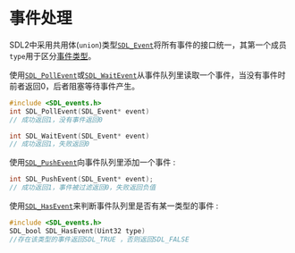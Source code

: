 # 事件处理  
SDL2中采用共用体(`union`)类型[`SDL_Event`](http://wiki.libsdl.org/SDL_Event)将所有事件的接口统一，其第一个成员`type`用于区分[事件类型](http://wiki.libsdl.org/SDL_EventType)。

使用[`SDL_PollEvent`](http://wiki.libsdl.org/SDL_PollEvent)或[`SDL_WaitEvent`](http://wiki.libsdl.org/SDL_WaitEvent)从事件队列里读取一个事件，当没有事件时前者返回0，后者阻塞等待事件产生。  
```C
#include <SDL_events.h>
int SDL_PollEvent(SDL_Event* event)
// 成功返回1，没有事件返回0

int SDL_WaitEvent(SDL_Event* event)
// 成功返回1，失败返回0
```

使用[`SDL_PushEvent`](http://wiki.libsdl.org/SDL_PushEvent)向事件队列里添加一个事件 :  
```C
int SDL_PushEvent(SDL_Event* event);
// 成功返回1，事件被过滤返回0，失败返回负值
```

使用[`SDL_HasEvent`](http://wiki.libsdl.org/SDL_HasEvent)来判断事件队列里是否有某一类型的事件 :  
```C
#include <SDL_events.h>
SDL_bool SDL_HasEvent(Uint32 type)
//存在该类型的事件返回SDL_TRUE ，否则返回SDL_FALSE 
```